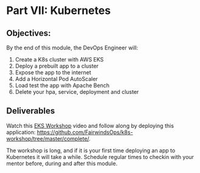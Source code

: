 # Part VII: Kubernetes

## Objectives:
By the end of this module, the DevOps Engineer will:
1. Create a K8s cluster with AWS EKS
1. Deploy a prebuilt app to a cluster
1. Expose the app to the internet
1. Add a Horizontal Pod AutoScaler
1. Load test the app with Apache Bench
1. Delete your hpa, service, deployment and cluster


## Deliverables
Watch this [EKS Workshop](https://www.eksworkshop.com/beginner/) video and follow along by deploying this application: https://github.com/FairwindsOps/k8s-workshop/tree/master/complete/.

The workshop is long, and if it is your first time deploying an app to Kubernetes it will take a while. Schedule regular times to checkin with your mentor before, during and after this module.
